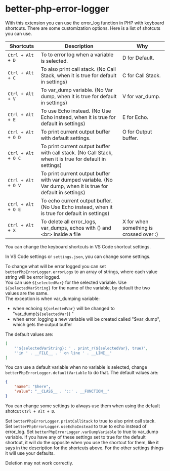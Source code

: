 # better-php-error-logger

With this extension you can use the error_log function in PHP with keyboard shortcuts. There are some customization options.
Here is a list of shotcuts you can use. 

| Shortcuts 	     | Description                               	                                                               |  Why                                    |
|------------------- |---------------------------------------------------------------------------------------------------------------- |---------------------------------------- |
| `Ctrl + Alt + D`   | To to error log when a variable is selected. 	                                                               | D for Default. 	                 |
| `Ctrl + Alt + C`   | To also print call stack. (No Call Stack, when it is true for default in settings)                              | C for Call Stack.                       | 
| `Ctrl + Alt + V`   | To var_dump variable. (No Var dump, when it is true for default in settings)                                    | V for var_dump.                         |
| `Ctrl + Alt + E`   | To use Echo instead.  (No Use Echo instead, when it is true for default in settings)                            | E for Echo.                             |
| `Ctrl + Alt + O D` | To print current output buffer with default settings.                                                           | O for Output buffer.                    |
| `Ctrl + Alt + O C` | To print current output buffer with call stack. (No Call Stack, when it is true for default in settings)        |                                         | 
| `Ctrl + Alt + O V` | To print current output buffer with var dumped variable. (No Var dump, when it is true for default in settings) |                                         |
| `Ctrl + Alt + O E` | To echo current output buffer. (No Use Echo instead, when it is true for default in settings)                   |                                         |    
| `Ctrl + Alt + X`   | To delete all error_logs, var_dumps, echos with () and \<br> inside a file                                      | X for when something is crossed over :) |

You can change the keyboard shortcuts in VS Code shortcut settings. 

In VS Code settings or `settings.json`, you can change some settings.

To change what will be error logged you can set `betterPhpErrorLogger.errorLogs` to an array of strings, where each value string will be error logged.  
You can use `${selectedVar}` for the selected variable.  Use `${selectedVarString}` for the name of the variable, by default the two values are the same.  
The exception is when var_dumping variable:  
- when echoing `${selectedVar}` will be changed to "var_dump(`${selectedVar}`) " 
- when error_logging a new variable will be created called "$var_dump", which gets the output buffer

The default values are:  
```json
[
    "'${selectedVarString}: ' . print_r(${selectedVar}, true)",
    "'in ' . __FILE__ . ' on line ' . __LINE__"
]
```
You can use a default variable when no variable is selected, change `betterPhpErrorLogger.defaultVariable` to do that. The default values are:  

```json
{  
    "name": "$here",  
    "value": "__CLASS__ . '::' . __FUNCTION__"  
}
```

You can change some settings to always use them when using the default shotcut `Ctrl + Alt + D`.

Set `betterPhpErrorLogger.printCallStack` to true to also print call stack.  
Set `betterPhpErrorLogger.useEchoInstead` to true to echo instead of error_log.
Set `betterPhpErrorLogger.varDumpVariable` to true to var_dump variable.
If you have any of these settings set to true for the default shortcut, it will do the opposite when you use the shortcut for them, like it says in the description for the shortcuts above.
For the other settings things it will use your defaults.

Deletion may not work correctly.